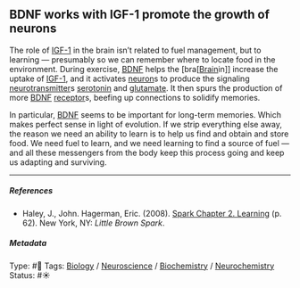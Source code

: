 ## BDNF works with IGF-1 promote the growth of neurons

The role of [IGF-1](IGF-1.md) in the brain isn’t related to fuel management, but to learning — presumably so we can remember where to locate food in the environment. During exercise, [BDNF](BDNF.md) helps the [bra[[Brain]()in\]\] increase the uptake of [IGF-1](IGF-1.md), and it activates [neuron](Neuron.md)s to produce the signaling [neurotransmitter](Neurotransmitter.md)s [serotonin](Serotonin.md) and [glutamate](Glutamate.md). It then spurs the production of more [BDNF](BDNF.md) [receptor](Receptor.md)s, beefing up connections to solidify memories. 

In particular, [BDNF](BDNF.md) seems to be important for long-term memories. Which makes perfect sense in light of evolution. If we strip everything else away, the reason we need an ability to learn is to help us find and obtain and store food. We need fuel to learn, and we need learning to find a source of fuel — and all these messengers from the body keep this process going and keep us adapting and surviving.

---

##### References

* Haley, J., John. Hagerman, Eric. (2008). [Spark Chapter 2. Learning](Spark%20Chapter%202.%20Learning.md)  (p. 62). New York, NY: *Little Brown Spark*.

##### Metadata

Type: #🔴 
Tags: [Biology]() / [Neuroscience](Neuroscience.md) / [Biochemistry](Biochemistry.md) / [Neurochemistry](Neurochemistry.md) 
Status: #☀️ 
